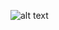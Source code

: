 ![alt text](https://github.com/trikstor/di/new/master/TagCloudApplication/TagCloudApplication/test.png)
